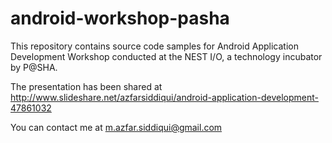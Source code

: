 # android-workshop-pasha
This repository contains source code samples for Android Application Development Workshop conducted at the NEST I/O, a technology incubator by P@SHA.

The presentation has been shared at http://www.slideshare.net/azfarsiddiqui/android-application-development-47861032

You can contact me at m.azfar.siddiqui@gmail.com
